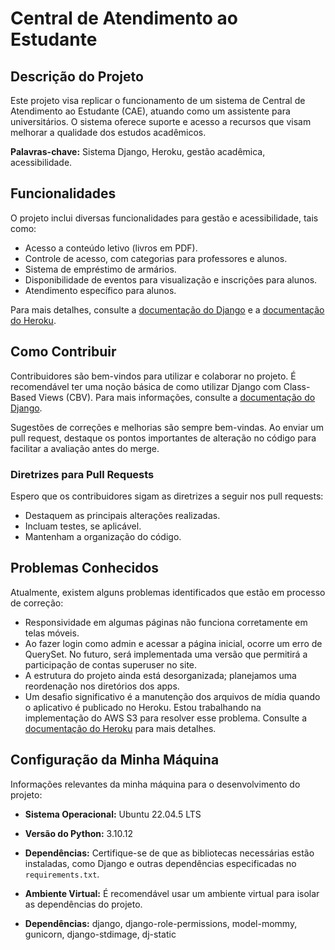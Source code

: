 # Central de Atendimento ao Estudante

## Descrição do Projeto
Este projeto visa replicar o funcionamento de um sistema de Central de Atendimento ao Estudante (CAE), atuando como um assistente para universitários. O sistema oferece suporte e acesso a recursos que visam melhorar a qualidade dos estudos acadêmicos.

**Palavras-chave:** Sistema Django, Heroku, gestão acadêmica, acessibilidade.

## Funcionalidades
O projeto inclui diversas funcionalidades para gestão e acessibilidade, tais como:
- Acesso a conteúdo letivo (livros em PDF).
- Controle de acesso, com categorias para professores e alunos.
- Sistema de empréstimo de armários.
- Disponibilidade de eventos para visualização e inscrições para alunos.
- Atendimento específico para alunos.

Para mais detalhes, consulte a [documentação do Django](https://www.djangoproject.com/) e a [documentação do Heroku](https://devcenter.heroku.com/articles/getting-started-with-django).

## Como Contribuir
Contribuidores são bem-vindos para utilizar e colaborar no projeto. É recomendável ter uma noção básica de como utilizar Django com Class-Based Views (CBV). Para mais informações, consulte a [documentação do Django](https://docs.djangoproject.com/en/stable/topics/class-based-views/).

Sugestões de correções e melhorias são sempre bem-vindas. Ao enviar um pull request, destaque os pontos importantes de alteração no código para facilitar a avaliação antes do merge.

### Diretrizes para Pull Requests
Espero que os contribuidores sigam as diretrizes a seguir nos pull requests:
- Destaquem as principais alterações realizadas.
- Incluam testes, se aplicável.
- Mantenham a organização do código.

## Problemas Conhecidos
Atualmente, existem alguns problemas identificados que estão em processo de correção:
- Responsividade em algumas páginas não funciona corretamente em telas móveis.
- Ao fazer login como admin e acessar a página inicial, ocorre um erro de QuerySet. No futuro, será implementada uma versão que permitirá a participação de contas superuser no site.
- A estrutura do projeto ainda está desorganizada; planejamos uma reordenação nos diretórios dos apps.
- Um desafio significativo é a manutenção dos arquivos de mídia quando o aplicativo é publicado no Heroku. Estou trabalhando na implementação do AWS S3 para resolver esse problema. Consulte a [documentação do Heroku](https://devcenter.heroku.com/articles/using-amazon-s3-with-heroku) para mais detalhes.

## Configuração da Minha Máquina
Informações relevantes da minha máquina para o desenvolvimento do projeto:

- **Sistema Operacional:** Ubuntu 22.04.5 LTS
- **Versão do Python:** 3.10.12
- **Dependências:** Certifique-se de que as bibliotecas necessárias estão instaladas, como Django e outras dependências especificadas no `requirements.txt`.
- **Ambiente Virtual:** É recomendável usar um ambiente virtual para isolar as dependências do projeto.

- **Dependências:** django, django-role-permissions, model-mommy, gunicorn, django-stdimage, dj-static

